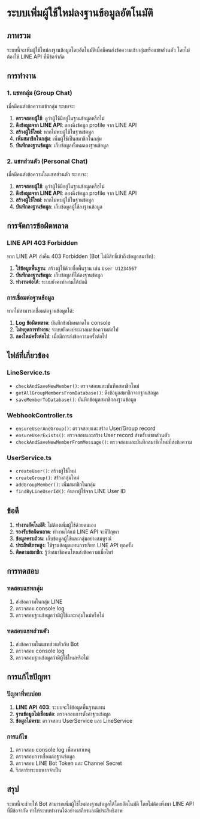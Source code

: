 # ระบบเพิ่มผู้ใช้ใหม่ลงฐานข้อมูลอัตโนมัติ

## ภาพรวม
ระบบนี้จะเพิ่มผู้ใช้ใหม่ลงฐานข้อมูลโดยอัตโนมัติเมื่อมีคนส่งข้อความเข้ากลุ่มหรือแชทส่วนตัว โดยไม่ต้องใช้ LINE API ที่มีข้อจำกัด

## การทำงาน

### 1. แชทกลุ่ม (Group Chat)
เมื่อมีคนส่งข้อความเข้ากลุ่ม ระบบจะ:

1. **ตรวจสอบผู้ใช้**: ดูว่าผู้ใช้มีอยู่ในฐานข้อมูลหรือไม่
2. **ดึงข้อมูลจาก LINE API**: ลองดึงข้อมูล profile จาก LINE API
3. **สร้างผู้ใช้ใหม่**: หากไม่พบผู้ใช้ในฐานข้อมูล
4. **เพิ่มสมาชิกในกลุ่ม**: เพิ่มผู้ใช้เป็นสมาชิกในกลุ่ม
5. **บันทึกลงฐานข้อมูล**: เก็บข้อมูลทั้งหมดลงฐานข้อมูล

### 2. แชทส่วนตัว (Personal Chat)
เมื่อมีคนส่งข้อความในแชทส่วนตัว ระบบจะ:

1. **ตรวจสอบผู้ใช้**: ดูว่าผู้ใช้มีอยู่ในฐานข้อมูลหรือไม่
2. **ดึงข้อมูลจาก LINE API**: ลองดึงข้อมูล profile จาก LINE API
3. **สร้างผู้ใช้ใหม่**: หากไม่พบผู้ใช้ในฐานข้อมูล
4. **บันทึกลงฐานข้อมูล**: เก็บข้อมูลผู้ใช้ลงฐานข้อมูล

## การจัดการข้อผิดพลาด

### LINE API 403 Forbidden
หาก LINE API ส่งคืน 403 Forbidden (Bot ไม่มีสิทธิ์เข้าถึงข้อมูลสมาชิก):

1. **ใช้ข้อมูลพื้นฐาน**: สร้างผู้ใช้ด้วยชื่อพื้นฐาน เช่น `User U1234567`
2. **บันทึกลงฐานข้อมูล**: เก็บข้อมูลที่ได้ลงฐานข้อมูล
3. **ทำงานต่อได้**: ระบบยังคงทำงานได้ปกติ

### การเชื่อมต่อฐานข้อมูล
หากไม่สามารถเชื่อมต่อฐานข้อมูลได้:

1. **Log ข้อผิดพลาด**: บันทึกข้อผิดพลาดใน console
2. **ไม่หยุดการทำงาน**: ระบบยังคงประมวลผลข้อความต่อไป
3. **ลองใหม่ครั้งต่อไป**: เมื่อมีการส่งข้อความครั้งต่อไป

## ไฟล์ที่เกี่ยวข้อง

### LineService.ts
- `checkAndSaveNewMember()`: ตรวจสอบและบันทึกสมาชิกใหม่
- `getAllGroupMembersFromDatabase()`: ดึงข้อมูลสมาชิกจากฐานข้อมูล
- `saveMemberToDatabase()`: บันทึกข้อมูลสมาชิกลงฐานข้อมูล

### WebhookController.ts
- `ensureUserAndGroup()`: ตรวจสอบและสร้าง User/Group record
- `ensureUserExists()`: ตรวจสอบและสร้าง User record สำหรับแชทส่วนตัว
- `checkAndSaveNewMemberFromMessage()`: ตรวจสอบและบันทึกสมาชิกใหม่ที่ส่งข้อความ

### UserService.ts
- `createUser()`: สร้างผู้ใช้ใหม่
- `createGroup()`: สร้างกลุ่มใหม่
- `addGroupMember()`: เพิ่มสมาชิกในกลุ่ม
- `findByLineUserId()`: ค้นหาผู้ใช้จาก LINE User ID

## ข้อดี

1. **ทำงานอัตโนมัติ**: ไม่ต้องเพิ่มผู้ใช้ด้วยตนเอง
2. **รองรับข้อผิดพลาด**: ทำงานได้แม้ LINE API จะมีปัญหา
3. **ข้อมูลครบถ้วน**: เก็บข้อมูลผู้ใช้และกลุ่มอย่างสมบูรณ์
4. **ประสิทธิภาพสูง**: ใช้ฐานข้อมูลแทนการเรียก LINE API ทุกครั้ง
5. **ติดตามสมาชิก**: รู้ว่าสมาชิกคนไหนส่งข้อความเมื่อไหร่

## การทดสอบ

### ทดสอบแชทกลุ่ม
1. ส่งข้อความในกลุ่ม LINE
2. ตรวจสอบ console log
3. ตรวจสอบฐานข้อมูลว่ามีผู้ใช้และกลุ่มใหม่หรือไม่

### ทดสอบแชทส่วนตัว
1. ส่งข้อความในแชทส่วนตัวกับ Bot
2. ตรวจสอบ console log
3. ตรวจสอบฐานข้อมูลว่ามีผู้ใช้ใหม่หรือไม่

## การแก้ไขปัญหา

### ปัญหาที่พบบ่อย
1. **LINE API 403**: ระบบจะใช้ข้อมูลพื้นฐานแทน
2. **ฐานข้อมูลไม่เชื่อมต่อ**: ตรวจสอบการตั้งค่าฐานข้อมูล
3. **ข้อมูลไม่ครบ**: ตรวจสอบ UserService และ LineService

### การแก้ไข
1. ตรวจสอบ console log เพื่อหาสาเหตุ
2. ตรวจสอบการเชื่อมต่อฐานข้อมูล
3. ตรวจสอบ LINE Bot Token และ Channel Secret
4. รีสตาร์ทระบบหากจำเป็น

## สรุป
ระบบนี้จะช่วยให้ Bot สามารถเพิ่มผู้ใช้ใหม่ลงฐานข้อมูลได้โดยอัตโนมัติ โดยไม่ต้องพึ่งพา LINE API ที่มีข้อจำกัด ทำให้ระบบทำงานได้อย่างเสถียรและมีประสิทธิภาพ
